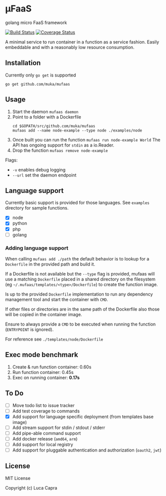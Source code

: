 # μFaaS

golang micro FaaS framework

[![Build Status](https://travis-ci.org/muka/mufaas.svg?branch=master)](https://travis-ci.org/muka/mufaas) [![Coverage Status](https://coveralls.io/repos/github/muka/mufaas/badge.svg?branch=master)](https://coveralls.io/github/muka/mufaas?branch=master)

A minimal service to run container in a function as a service fashion. Easily embeddable and with a reasonably low resource consumption.

## Installation

Currently only `go get` is supported

`go get github.com/muka/mufaas`

## Usage

1.  Start the daemon
    `mufaas daemon`
2.  Point to a folder with a Dockerfile
    ```
    cd $GOPATH/src/github.com/muka/mufaas
    mufaas add --name node-example --type node ./examples/node
    ```
3.  Once built you can run the function
    `mufaas run node-example World`
    The API has ongoing support for `stdin` as a io.Reader.
4.  Drop the function
    `mufaas remove node-example`

Flags:

- `-v` enables debug logging
- `--url` set the daemon endpoint

## Language support

Currently basic support is provided for those languages. See `examples` directory for sample functions.

- [x] node
- [x] python
- [x] php
- [ ] golang

### Adding language support

When calling `mufaas add ./path` the default behavior is to lookup for a `Dockerfile` in the provided path and build it.

If a Dockerfile is not available but the `--type` flag is provided, mufaas will use a matching `Dockerfile` placed in a shared directory on the filesystem (eg `~/.mufaas/templates/<type>/Dockerfile`) to create the function image.

Is up to the provided `Dockerfile` implementation to run any dependency management tool and start the container with `CMD`.

If other files or directories are in the same path of the Dockerfile also those will be copied in the container image.

Ensure to always provide a `CMD` to be executed when running the function (`ENTRYPOINT` is ignored).

For reference see `./templates/node/Dockerfile`

## Exec mode benchmark

1. Create & run function container: 0.60s
2. Run function container: 0.45s
3. Exec on running container: **0.17s**

## To Do

- [ ] Move todo list to issue tracker
- [ ] Add test coverage to commands
- [X] Add support for language specific deployment (from templates base image)
- [ ] Add stream support for stdin / stdout / stderr
- [ ] Add pipe-able command support
- [ ] Add docker release (`amd64`, `arm`)
- [ ] Add support for local registry
- [ ] Add support for pluggable authentication and authorization (`oauth2`, `jwt`)

## License

MIT License

Copyright (c) Luca Capra
